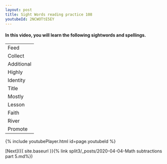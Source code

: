 ```yaml
---
layout: post
title: Sight Words reading practice 108
youtubeId: 2NCWOTtE5EY
---
```

 
 
<h4> In this video, you will learn the following sightwords and spellings.</h4> 

<table>
<tr><td> Feed </td> </tr>

<tr><td> Collect </td> </tr>

<tr><td> Additional </td> </tr>

<tr><td> Highly </td> </tr>

<tr><td> Identity </td> </tr>

<tr><td> Title </td> </tr>

<tr><td> Mostly </td> </tr>

<tr><td> Lesson </td> </tr>

<tr><td> Faith </td> </tr>

<tr><td> River </td> </tr>

<tr><td> Promote </td> </tr>

</table>




{% include youtubePlayer.html id=page.youtubeId %}
 
 

[Next]({{ site.baseurl }}{% link  split3/_posts/2020-04-04-Math subtractions part 5.md%})
 
